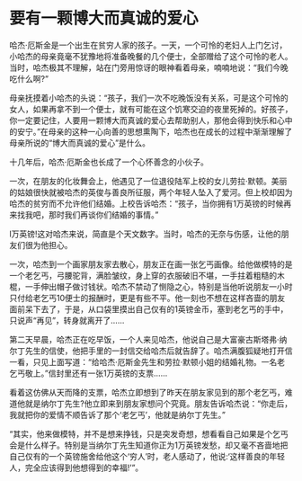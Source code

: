 # 要有一颗博大而真诚的爱心
哈杰·厄斯金是一个出生在贫穷人家的孩子。一天，一个可怜的老妇人上门乞讨，小哈杰的母亲竟毫不犹豫地将准备晚餐的几个便士，全部赠给了这个可怜的老人。当时，哈杰极其不理解，站在门旁用惊讶的眼神看着母亲，喃喃地说：“我们今晚吃什么啊?” 

母亲抚摸着小哈杰的头说：“孩子，我们一次不吃晚饭没有关系，可是这个可怜的女人，如果再拿不到一个便士，就有可能在这个饥寒交迫的夜里死掉的。好孩子，你一定要记住，人要用一颗博大而真诚的爱心去帮助别人，那他会得到快乐和心中的安宁。”在母亲的这种一心向善的思想熏陶下，哈杰也在成长的过程中渐渐理解了母亲所说的“博大而真诚的爱心”是什么。 

十几年后，哈杰·厄斯金也长成了一个心怀善念的小伙子。 

一次，在朋友的化妆舞会上，他遇见了一位退役陆军上校的女儿劳拉·默顿。美丽的姑娘很快就被哈杰的英俊与善良所征服，两个年轻人坠入了爱河。但上校却因为哈杰的贫穷而不允许他们结婚。上校告诉哈杰：“孩子，当你拥有1万英镑的时候再来找我吧，那时我们再谈你们结婚的事情。” 

l万英镑!这对哈杰来说，简直是个天文数字。当时，哈杰的无奈与伤感，让他的朋友们很为他担心。 

一次，哈杰到一个画家朋友家去散心，朋友正在画一张乞丐画像。给他做模特的是一个老乞丐，弓腰驼背，满脸皱纹，身上穿的衣服破旧不堪，一手拄着粗糙的木棍，一手伸出帽子做讨钱状。哈杰不禁动了恻隐之心，特别是当他听说朋友一小时只付给老乞丐10便士的报酬时，更是有些不平。他一刻也不想在这样吝啬的朋友面前呆下去了，于是，从口袋里摸出自己仅有的1英镑金币，塞到老乞丐的手中，只说声“再见”，转身就离开了…… 

第二天早晨，哈杰正在吃早饭，一个人来见哈杰，他说自己是大富豪古斯塔弗·纳尔丁先生的信使，他把手里的一封信交给哈杰后就告辞了。哈杰满腹狐疑地打开信一看，只见上面写道：“给哈杰·厄斯金先生和劳拉·默顿小姐的结婚礼物。一名老乞丐敬上。”信封里还有一张1万英镑的支票…… 

看着这仿佛从天而降的支票，哈杰立即想到了昨天在朋友家见到的那个老乞丐，难道他就是纳尔丁先生?他立即来到朋友家想问个究竟。朋友告诉哈杰说：“你走后，我就把你的爱情不顺告诉了那个‘老乞丐’，他就是纳尔丁先生。” 

“其实，他来做模特，并不是想来挣钱，只是突发奇想，想看看自己如果是个乞丐会是什么样子。特别是当纳尔丁先生知道你正为1万英镑发愁，却又毫不吝啬地把自己仅有的一个英镑施舍给他这个‘穷人’时，老人感动了，他说:‘这样善良的年轻人，完全应该得到他想得到的幸福!’”。 

 